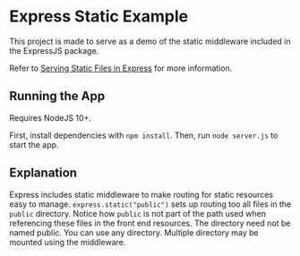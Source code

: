 # Express Static Example

This project is made to serve as a demo of the static middleware included in
the ExpressJS package.

Refer to [Serving Static Files in Express](https://expressjs.com/en/starter/static-files.html) for more information.

## Running the App

Requires NodeJS 10+.

First, install dependencies with `npm install`. Then, run `node server.js` to start the app.

## Explanation

Express includes static middleware to make routing for static resources easy to manage. `express.static("public")` sets up routing too all files in the `public` directory. Notice how `public` is not part of the path used when referencing these files in the front end resources. The directory need not be named public. You can use any directory. Multiple directory may be mounted using the middleware.
